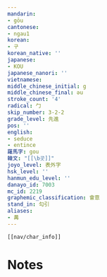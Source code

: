 ```yaml
---
mandarin:
- gōu
cantonese:
- ngau1
korean:
- 구
korean_native: ''
japanese:
- KOU
japanese_nanori: ''
vietnamese:
middle_chinese_initial: g
middle_chinese_final: əu
stroke_count: '4'
radical: 勹
skip_number: 3-2-2
grade_level: 先進
pos: ''
english:
- seduce
- entince
羅馬字: gou
韓文: "[[\b곳]]"
joyo_level: 表外字
hsk_level: ''
hanmun_edu_level: ''
danayo_id: 7003
mc_id: 2219
graphemic_classification: 會意
stand_in: 勾引
aliases:
- 冓
---
```

```meta-bind-embed
[[nav/char_info]]
```

# Notes
